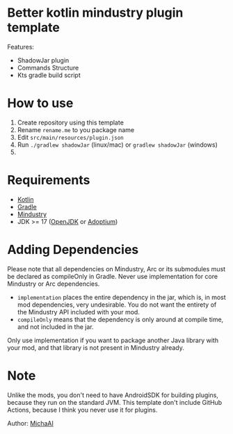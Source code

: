 # Better kotlin mindustry plugin template

Features:
- ShadowJar plugin
- Commands Structure
- Kts gradle build script

# How to use

1. Create repository using this template
2. Rename `rename.me` to you package name
3. Edit `src/main/resources/plugin.json`
4. Run `./gradlew shadowJar` (linux/mac) or `gradlew shadowJar` (windows)
5. 
# Requirements

- [Kotlin](https://kotlinlang.org/)
- [Gradle](https://gradle.org/)
- [Mindustry](https://github.com/Mindustry/Mindustry/)
- JDK >= 17 ([OpenJDK](https://openjdk.java.net/) or [Adoptium](https://adoptium.net/))

# Adding Dependencies

Please note that all dependencies on Mindustry, Arc or its submodules must be declared as compileOnly in Gradle. Never use implementation for core Mindustry or Arc dependencies.

- `implementation` places the entire dependency in the jar, which is, in most mod dependencies, very undesirable. You do not want the entirety of the Mindustry API included with your mod.
- `compileOnly` means that the dependency is only around at compile time, and not included in the jar.

Only use implementation if you want to package another Java library with your mod, and that library is not present in Mindustry already.
# Note

Unlike the mods, you don't need to have AndroidSDK for building plugins, because they run on the standard JVM.
This template don't include GitHub Actions, because I think you never use it for plugins.

Author: [MichaAI](https://github.com/MichaAI)